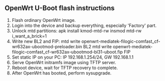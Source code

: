 OpenWrt U-Boot flash instructions
---------------------------------
1. Flash ordinary OpenWrt image.
2. Login into the device and backup everything, especially 'Factory' part.
3. Unlock mtd partitions:
    apk install kmod-mtd-rw
    insmod mtd-rw i_want_a_brick=1
4. Write new BL2 and FIP:
    mtd write openwrt-mediatek-filogic-comfast_cf-wr632ax-ubootmod-preloader.bin BL2
    mtd write openwrt-mediatek-filogic-comfast_cf-wr632ax-ubootmod-bl31-uboot.fip FIP
5. Set static IP on your PC:
    IP 192.168.1.254/24, GW 192.168.1.1
6. Serve OpenWrt initramfs image using TFTP server.
7. Reboot device, wait for TFTP recovery to complete.
8. After OpenWrt has booted, perform sysupgrade.
